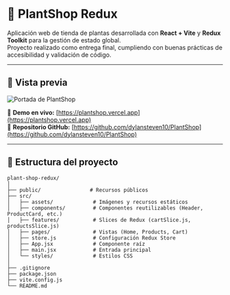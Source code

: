 # 🌱 PlantShop Redux

Aplicación web de tienda de plantas desarrollada con **React + Vite** y **Redux Toolkit** para la gestión de estado global.  
Proyecto realizado como entrega final, cumpliendo con buenas prácticas de accesibilidad y validación de código.

---

## 📸 Vista previa

![Portada de PlantShop](./src/assets/cover.jpg) <!-- Cambia esta ruta si tu imagen de portada está en otra carpeta -->

🔗 **Demo en vivo:** [https://plantshop.vercel.app](https://plantshop.vercel.app)  
🔗 **Repositorio GitHub:** [https://github.com/dylansteven10/PlantShop](https://github.com/dylansteven10/PlantShop)

---

## 📂 Estructura del proyecto

```plaintext
plant-shop-redux/
│
├── public/                # Recursos públicos
├── src/
│   ├── assets/             # Imágenes y recursos estáticos
│   ├── components/         # Componentes reutilizables (Header, ProductCard, etc.)
│   ├── features/           # Slices de Redux (cartSlice.js, productsSlice.js)
│   ├── pages/              # Vistas (Home, Products, Cart)
│   ├── store.js            # Configuración Redux Store
│   ├── App.jsx             # Componente raíz
│   ├── main.jsx            # Entrada principal
│   └── styles/             # Estilos CSS
│
├── .gitignore
├── package.json
├── vite.config.js
└── README.md
